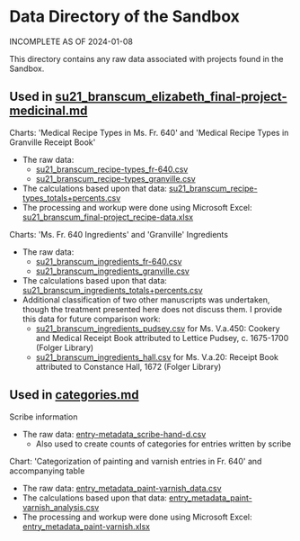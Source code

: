 # Data Directory of the Sandbox

INCOMPLETE AS OF 2024-01-08

This directory contains any raw data associated with projects found in the Sandbox.

## Used in [su21_branscum_elizabeth_final-project-medicinal.md](../docs/su21_branscum_elizabeth_final-project-medicinal.md)
Charts: 'Medical Recipe Types in Ms. Fr. 640' and 'Medical Recipe Types in Granville Receipt Book'
- The raw data: 
     - [su21_branscum_recipe-types_fr-640.csv](../data/su21_branscum_recipe-types_fr-640.csv)
     - [su21_branscum_recipe-types_granville.csv](../data/su21_branscum_recipe-types_granville.csv)
- The calculations based upon that data: [su21_branscum_recipe-types_totals+percents.csv](../data/su21_branscum_recipe-types_totals+percents.csv)
- The processing and workup were done using Microsoft Excel: [su21_branscum_final-project_recipe-data.xlsx](su21_branscum_final-project_recipe-data.xlsx)

Charts: 'Ms. Fr. 640 Ingredients' and 'Granville' Ingredients
- The raw data: 
     - [su21_branscum_ingredients_fr-640.csv](../data/su21_branscum_ingredients_fr-640.csv)
     - [su21_branscum_ingredients_granville.csv](../data/su21_branscum_ingredients_granville.csv)
- The calculations based upon that data: [su21_branscum_ingredients_totals+percents.csv](../data/su21_branscum_ingredients_totals+percents.csv)
- Additional classification of two other manuscripts was undertaken, though the treatment presented here does not discuss them. I provide this data for future comparison work:
     - [su21_branscum_ingredients_pudsey.csv](su21_branscum_ingredients_pudsey.csv) for Ms. V.a.450: Cookery and Medical Receipt Book attributed to Lettice Pudsey, c. 1675-1700 (Folger Library)
     -  [su21_branscum_ingredients_hall.csv](su21_branscum_ingredients_hall.csv) for Ms. V.a.20: Receipt Book attributed to Constance Hall, 1672 (Folger Library)

## Used in [categories.md](../docs/categories.md)

Scribe information
- The raw data: [entry-metadata_scribe-hand-d.csv](entry-metadata_scribe-hand-d.csv) 
     - Also used to create counts of categories for entries written by scribe

Chart: 'Categorization of painting and varnish entries in Fr. 640' and accompanying table
- The raw data: [entry_metadata_paint-varnish_data.csv](entry_metadata_paint-varnish_data.csv) 
- The calculations based upon that data: [entry_metadata_paint-varnish_analysis.csv](entry_metadata_paint-varnish_analysis.csv)
- The processing and workup were done using Microsoft Excel: [entry_metadata_paint-varnish.xlsx](entry_metadata_paint-varnish.xlsx)


